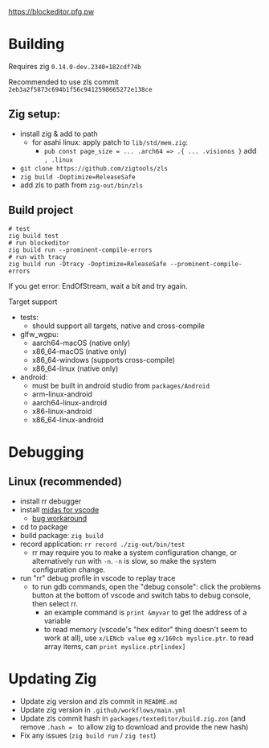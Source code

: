 https://blockeditor.pfg.pw

# Building

Requires zig `0.14.0-dev.2340+182cdf74b`

Recommended to use zls commit `2eb3a2f5873c694b1f56c9412598665272e138ce`

## Zig setup:

- install zig & add to path
  - for asahi linux: apply patch to `lib/std/mem.zig`: 
    - `pub const page_size = ... .arch64 => .{ ... .visionos }` add `, .linux`
- `git clone https://github.com/zigtools/zls`
- `zig build -Doptimize=ReleaseSafe`
- add zls to path from `zig-out/bin/zls`

## Build project

```
# test
zig build test
# run blockeditor
zig build run --prominent-compile-errors
# run with tracy
zig build run -Dtracy -Doptimize=ReleaseSafe --prominent-compile-errors
```

If you get error: EndOfStream, wait a bit and try again.

Target support

- tests:
  - should support all targets, native and cross-compile
- glfw_wgpu:
  - aarch64-macOS (native only)
  - x86_64-macOS (native only)
  - x86_64-windows (supports cross-compile)
  - x86_64-linux (native only)
- android:
  - must be built in android studio from `packages/Android`
  - arm-linux-android
  - aarch64-linux-android
  - x86-linux-android
  - x86_64-linux-android

# Debugging

## Linux (recommended)

- install rr debugger
- install [midas for vscode](https://marketplace.visualstudio.com/items?itemName=farrese.midas)
  - [bug workaround](https://github.com/farre/midas/issues/197)
- cd to package
- build package: `zig build`
- record application: `rr record ./zig-out/bin/test`
  - rr may require you to make a system configuration change, or alternatively run with `-n`. `-n` is slow, so make the system configuration change.
- run "rr" debug profile in vscode to replay trace
  - to run gdb commands, open the "debug console": click the problems button at the bottom of
    vscode and switch tabs to debug console, then select rr.
    - an example command is `print &myvar` to get the address of a variable
    - to read memory (vscode's "hex editor" thing doesn't seem to work at all), use `x/LENcb value` eg `x/160cb myslice.ptr`. to read array items, can `print myslice.ptr[index]` 

# Updating Zig

- Update zig version and zls commit in `README.md`
- Update zig version in `.github/workflows/main.yml`
- Update zls commit hash in `packages/texteditor/build.zig.zon` (and remove `.hash = ` to allow zig to download and provide the new hash)
- Fix any issues (`zig build run` / `zig test`)